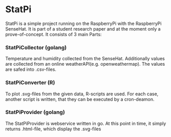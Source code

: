 # StatPi
StatPi is a simple project running on the RaspberryPi with the RaspberryPi SenseHat. It is part of a student research paper and at the moment only a prove-of-concept. It consists of 3 main Parts:

### StatPiCollector (golang)
Temperature and humidity collected from the SenseHat. Additionally values are collected from an online weatherAPI(e.g. openweathermap).
The values are safed into .csv-files.

### StatPiConverter (R)
To plot .svg-files from the given data, R-scripts are used. For each case, another script is written, that they can be executed by a cron-deamon.

### StatPiProvider (golang)
The StatPiProvider is webservice written in go. At this point in time, it simply returns .html-file, which display the .svg-files
